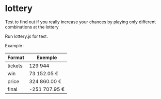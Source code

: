# lottery
Test to find out if you really increase your chances by playing only different combinations at the lottery

Run lottery.js for test.

Example : 


| Format        | Exemple |
| ------|-----|
| tickets  	| 129 944 	|
| win  	| 73 152.05 € 	|
| price  	| 324 860.00 € 	|
| final  	| -251 707.95 € 	|

